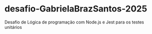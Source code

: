 # desafio-GabrielaBrazSantos-2025
Desafio de Lógica de programação com Node.js e Jest para os testes unitários
